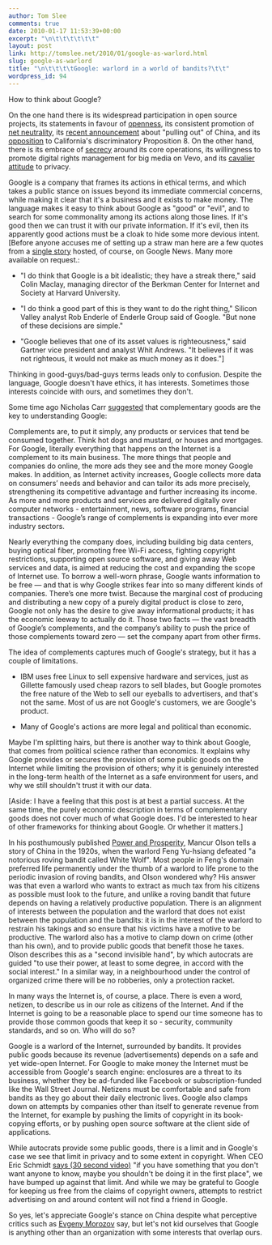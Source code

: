 ```yaml
---
author: Tom Slee
comments: true
date: 2010-01-17 11:53:39+00:00
excerpt: "\n\t\t\t\t\t\t"
layout: post
link: http://tomslee.net/2010/01/google-as-warlord.html
slug: google-as-warlord
title: "\n\t\t\t\tGoogle: warlord in a world of bandits?\t\t"
wordpress_id: 94
---
```



				

How to think about Google? 







On the one hand there is its widespread participation in open source projects, its statements in favour of [openness](http://googleblog.blogspot.com/2009/12/meaning-of-open.html), its consistent promotion of [net neutrality](http://www.google.com/help/netneutrality_letter.html), its [recent announcement](http://googleblog.blogspot.com/2010/01/new-approach-to-china.html) about "pulling out" of China, and its [opposition](http://googleblog.blogspot.com/2008/09/our-position-on-californias-no-on-8.html) to California's discriminatory Proposition 8. On the other hand, there is its embrace of [secrecy](http://googleblog.blogspot.com/2009/12/meaning-of-open.html) around its core operations, its willingness to promote digital rights management for big media on Vevo, and its [cavalier attitude](http://www.youtube.com/watch?v=A6e7wfDHzew) to privacy.







Google is a company that frames its actions in ethical terms, and which takes a public stance on issues beyond its immediate commercial concerns, while making it clear that it's a business and it exists to make money. The language makes it easy to think about Google as "good" or "evil", and to search for some commonality among its actions along those lines. If it's good then we can trust it with our private information. If it's evil, then its apparently good actions must be a cloak to hide some more devious intent. [](https://writer.zoho.com/#nen1)[Before anyone accuses me of setting up a straw man here are a few quotes from a [single story](http://www.google.com/hostednews/afp/article/ALeqM5jEl-9AmXQtMXDIWkZvhxDa-0Rtfw) hosted, of course, on Google News. Many more available on request.:






  * "I do think that Google is a bit idealistic; they have a streak there," said Colin Maclay, managing director of the Berkman Center for Internet and Society at Harvard University. 


  * "I do think a good part of this is they want to do the right thing," Silicon Valley analyst Rob Enderle of Enderle Group said of Google. "But none of these decisions are simple."


  * "Google believes that one of its asset values is righteousness," said Gartner vice president and analyst Whit Andrews. "It believes if it was not righteous, it would not make as much money as it does."]




Thinking in good-guys/bad-guys terms leads only to confusion. Despite the language, Google doesn't have ethics, it has interests. Sometimes those interests coincide with ours, and sometimes they don't. 







Some time ago Nicholas Carr [suggested](http://www.roughtype.com/archives/2007/11/understanding_g.php) that complementary goods are the key to understanding Google:




Complements are, to put it simply, any products or services that tend be consumed together. Think hot dogs and mustard, or houses and mortgages. For Google, literally everything that happens on the Internet is a complement to its main business. The more things that people and companies do online, the more ads they see and the more money Google makes. In addition, as Internet activity increases, Google collects more data on consumers’ needs and behavior and can tailor its ads more precisely, strengthening its competitive advantage and further increasing its income. As more and more products and services are delivered digitally over computer networks - entertainment, news, software programs, financial transactions - Google’s range of complements is expanding into ever more industry sectors. 

Nearly everything the company does, including building big data centers, buying optical fiber, promoting free Wi-Fi access, fighting copyright restrictions, supporting open source software, and giving away Web services and data, is aimed at reducing the cost and expanding the scope of Internet use. To borrow a well-worn phrase, Google wants information to be free — and that is why Google strikes fear into so many different kinds of companies. There’s one more twist. Because the marginal cost of producing and distributing a new copy of a purely digital product is close to zero, Google not only has the desire to give away informational products; it has the economic leeway to actually do it. Those two facts — the vast breadth of Google’s complements, and the company’s ability to push the price of those complements toward zero — set the company apart from other firms. 




The idea of complements captures much of Google's strategy, but it has a couple of limitations.






  * IBM uses free Linux to sell expensive hardware and services, just as Gillette famously used cheap razors to sell blades, but Google promotes the free nature of the Web to sell our eyeballs to advertisers, and that's not the same. Most of us are not Google's  customers, we are Google's product.


  * Many of Google's actions are more legal and political than economic.




Maybe I'm splitting hairs, but there is another way to think about Google, that comes from political science rather than economics. It explains why Google provides or secures the provision of some public goods on the Internet while limiting the provision of others; why it is genuinely interested in the long-term health of the Internet as a safe environment for users, and why we still shouldn't trust it with our data.







[Aside: I have a feeling that this post is at best a partial success. At the same time, the purely economic description in terms of complementary goods does not cover much of what Google does. I'd be interested to hear of other frameworks for thinking about Google. Or whether it matters.]







In his posthumously published [Power and Prosperity](http://openlibrary.org/b/OL49543M/Power_and_prosperity), Mancur Olson tells a story of China in the 1920s, when the warlord Feng Yu-hsiang defeated "a notorious roving bandit called White Wolf". Most people in Feng's domain preferred life permanently under the thumb of a warlord to life prone to the periodic invasion of roving bandits, and Olson wondered why? His answer was that even a warlord who wants to extract as much tax from his citizens as possible must look to the future, and unlike a roving bandit that future depends on having a relatively productive population. There is an alignment of interests between the population and the warlord that does not exist between the population and the bandits: it is in the interest of the warlord to restrain his takings and so ensure that his victims have a motive to be productive. The warlord also has a motive to clamp down on crime (other than his own), and to provide public goods that benefit those he taxes. Olson describes this as a "second invisible hand", by which autocrats are guided "to use their power, at least to some degree, in accord with the social interest." In a similar way, in a neighbourhood under the control of organized crime there will be no robberies, only a protection racket.







In many ways the Internet is, of course, a place. There is even a word, netizen, to describe us in our role as citizens of the Internet. And if the Internet is going to be a reasonable place to spend our time someone has to provide those common goods that keep it so - security, community standards, and so on. Who will do so?







Google is a warlord of the Internet, surrounded by bandits. It provides public goods because its revenue (advertisements) depends on a safe and yet wide-open Internet. For Google to make money the Internet must be accessible from Google's search engine: enclosures are a threat to its business, whether they be ad-funded like Facebook or subscription-funded like the Wall Street Journal. Netizens must be comfortable and safe from bandits as they go about their daily electronic lives. Google also clamps down on attempts by companies other than itself to generate revenue from the Internet, for example by pushing the limits of copyright in its book-copying efforts, or by pushing open source software at the client side of applications. 







While autocrats provide some public goods, there is a limit and in Google's case we see that limit in privacy and to some extent in copyright. When CEO Eric Schmidt [says (30 second video)](http://www.youtube.com/watch?v=A6e7wfDHzew) "if you have something that you don't want anyone to know, maybe you shouldn't be doing it in the first place", we have bumped up against that limit. And while we may be grateful to Google for keeping us free from the claims of copyright owners, attempts to restrict advertising on and around content will not find a friend in Google.







So yes, let's appreciate Google's stance on China despite what perceptive critics such as [Evgeny Morozov](http://neteffect.foreignpolicy.com/posts/2010/01/13/doubting_the_sincerity_of_googles_threat) say, but let's not kid ourselves that Google is anything other than an organization with some interests that overlap ours.


		

